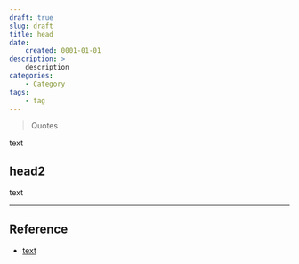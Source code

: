 ```yaml
---
draft: true
slug: draft
title: head
date:
    created: 0001-01-01
description: >
    description
categories:
    - Category
tags:
    - tag
---
```


> Quotes

text

<!-- more -->

## head2

text

---
## Reference
- [text]()